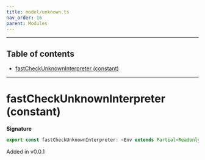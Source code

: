 ```yaml
---
title: model/unknown.ts
nav_order: 16
parent: Modules
---
```


---

<h2 class="text-delta">Table of contents</h2>

- [fastCheckUnknownInterpreter (constant)](#fastcheckunknowninterpreter-constant)

---

# fastCheckUnknownInterpreter (constant)

**Signature**

```ts
export const fastCheckUnknownInterpreter: <Env extends Partial<Readonly<Record<"FastCheckURI", any>>>>() => ModelAlgebraUnknown<"FastCheckURI", Env> = ...
```

Added in v0.0.1
